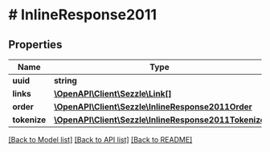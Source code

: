 # # InlineResponse2011

## Properties

Name | Type | Description | Notes
------------ | ------------- | ------------- | -------------
**uuid** | **string** |  | [optional]
**links** | [**\OpenAPI\Client\Sezzle\Link[]**](Link.md) |  | [optional]
**order** | [**\OpenAPI\Client\Sezzle\InlineResponse2011Order**](InlineResponse2011Order.md) |  | [optional]
**tokenize** | [**\OpenAPI\Client\Sezzle\InlineResponse2011Tokenize**](InlineResponse2011Tokenize.md) |  | [optional]

[[Back to Model list]](../../README.md#models) [[Back to API list]](../../README.md#endpoints) [[Back to README]](../../README.md)
